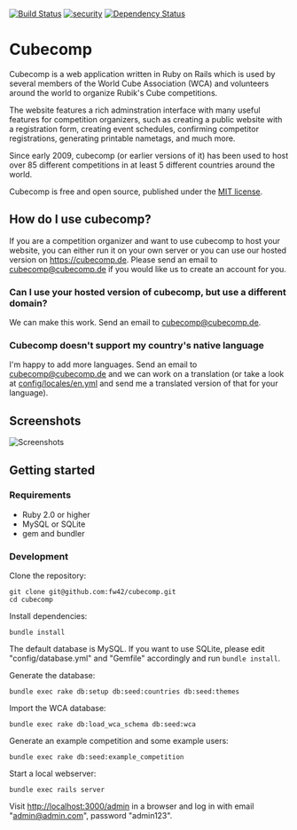 [![Build Status](https://travis-ci.org/fw42/cubecomp.svg?branch=master)](https://travis-ci.org/fw42/cubecomp)
[![security](https://hakiri.io/github/fw42/cubecomp/master.svg)](https://hakiri.io/github/fw42/cubecomp/master)
[![Dependency Status](https://gemnasium.com/fw42/cubecomp.svg)](https://gemnasium.com/fw42/cubecomp)

# Cubecomp

Cubecomp is a web application written in Ruby on Rails which is used by
several members of the World Cube Association (WCA) and volunteers around
the world to organize Rubik's Cube competitions.

The website features a rich adminstration interface with many useful features
for competition organizers, such as creating a public website with a registration
form, creating event schedules, confirming competitor registrations, generating
printable nametags, and much more.

Since early 2009, cubecomp (or earlier versions of it) has been used to host
over 85 different competitions in at least 5 different countries around the
world.

Cubecomp is free and open source, published under the
[MIT license](https://en.wikipedia.org/wiki/MIT_License).

## How do I use cubecomp?

If you are a competition organizer and want to use cubecomp to host your website,
you can either run it on your own server or you can use our hosted version on
https://cubecomp.de. Please send an email to cubecomp@cubecomp.de if you would
like us to create an account for you.

### Can I use your hosted version of cubecomp, but use a different domain?

We can make this work. Send an email to cubecomp@cubecomp.de.

### Cubecomp doesn't support my country's native language

I'm happy to add more languages. Send an email to cubecomp@cubecomp.de
and we can work on a translation (or take a look at
[config/locales/en.yml](https://github.com/fw42/cubecomp/blob/master/config/locales/en.yml)
and send me a translated version of that for your language).

## Screenshots

![Screenshots](https://cloud.githubusercontent.com/assets/2072686/7221699/d0707a2c-e6c3-11e4-97f3-ed1ee295a399.gif)

## Getting started

### Requirements

* Ruby 2.0 or higher
* MySQL or SQLite
* gem and bundler

### Development

Clone the repository:
```
git clone git@github.com:fw42/cubecomp.git
cd cubecomp
```

Install dependencies:
```
bundle install
```

The default database is MySQL. If you want to use SQLite, please edit
"config/database.yml" and "Gemfile" accordingly and run `bundle install`.

Generate the database:
```
bundle exec rake db:setup db:seed:countries db:seed:themes
```

Import the WCA database:
```
bundle exec rake db:load_wca_schema db:seed:wca
```

Generate an example competition and some example users:
```
bundle exec rake db:seed:example_competition
```

Start a local webserver:
```
bundle exec rails server
```

Visit [http://localhost:3000/admin](http://localhost:3000/admin) in a browser and log in with
email "admin@admin.com", password "admin123".
